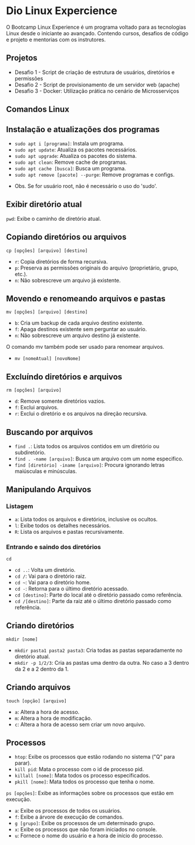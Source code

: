 # Dio Linux Expercience
O Bootcamp Linux Experience é um programa voltado para as tecnologias Linux desde o iniciante ao avançado. Contendo cursos, desafios de código e projeto e mentorias com os instrutores.

## Projetos
- Desafio 1 - Script de criação de estrutura de usuários, diretórios e permissões
- Desafio 2 - Script de provisionamento de um servidor web (apache)
- Desafio 3 - Docker: Utilização prática no cenário de Microsserviços

## Comandos Linux

## **Instalação e atualizações dos programas**

- `sudo apt i [programa]`: Instala um programa.
- `sudo apt update`: Atualiza os pacotes necessários.
- `sudo apt upgrade`: Atualiza os pacotes do sistema.
- `sudo apt clean`: Remove cache de programas.
- `sudo apt cache [busca]`: Busca um programa.
- `sudo apt remove [pacote] --purge`: Remove programas e configs.
* Obs. Se for usuário root, não é necessário o uso do 'sudo'.

## **Exibir diretório atual**

`pwd`: Exibe o caminho de diretório atual.

## **Copiando diretórios ou arquivos**

`cp [opções] [arquivo] [destino]`
- `r`: Copia diretórios de forma recursiva.
- `p`: Preserva as permissões originais do arquivo (proprietário, grupo, etc.).
- `n`: Não sobrescreve um arquivo já existente.

## **Movendo e renomeando arquivos e pastas**

`mv [opções] [arquivo] [destino]`
- `b`: Cria um backup de cada arquivo destino existente.
- `f`: Apaga destinos existente sem perguntar ao usuário.
- `n`: Não sobrescreve um arquivo destino já existente.

O comando mv também pode ser usado para renomear arquivos.

- `mv [nomeAtual] [novoNome]`

## **Excluíndo diretórios e arquivos**

`rm [opções] [arquivo]`
- `d`: Remove somente diretórios vazios.
- `f`: Exclui arquivos.
- `r`: Exclui o diretório e os arquivos na direção recursiva.

## **Buscando por arquivos**

- `find .`: Lista todos os arquivos contidos em um diretório ou subdiretório.
- `find . -name [arquivo]`: Busca um arquivo com um nome especifico.
- `find [diretório] -iname [arquivo]`: Procura ignorando letras maiúsculas e minúsculas.

## Manipulando Arquivos
### Listagem

- `a`: Lista todos os arquivos e diretórios, inclusive os ocultos.
- `l`: Exibe todos os detalhes necessários.
- `R`: Lista os arquivos e pastas recursivamente.

### Entrando e saindo dos diretórios

`cd`
- `cd ..`: Volta um diretório.
- `cd /`: Vai para o diretório raiz.
- `cd ~`: Vai para o diretório home.
- `cd -`: Retorna para o último diretório acessado.
- `cd [destino]`: Parte do local até o diretório passado como referência.
- `cd /[destino]`: Parte da raiz até o último diretório passado como referência.

## **Criando diretórios**

`mkdir [nome]`
- `mkdir pasta1 pasta2 pasta3`: Cria todas as pastas separadamente no diretório atual.
- `mkdir -p 1/2/3`: Cria as pastas uma dentro da outra. No caso a 3 dentro da 2 e a 2 dentro da 1.

## **Criando arquivos**

`touch [opção] [arquivo]`
- `a`: Altera a hora de acesso.
- `m`: Altera a hora de modificação.
- `c`: Altera a hora de acesso sem criar um novo arquivo.

## **Processos**

- `htop`: Exibe os processos que estão rodando no sistema ("Q" para parar).
- `kill pid`: Mata o processo com o id de processo pid.
- `killall [nome]`: Mata todos os processo especificados.
- `pkill [nome]`: Mata todos os processo que tenha o nome.

`ps [opções]`: Exibe as informações sobre os processos que estão em execução.

- `a`: Exibe os processos de todos os usuários.
- `f`: Exibe a árvore de execução de comandos.
- `g [grupo]`: Exibe os processos de um determinado grupo.
- `x`: Exibe os processos que não foram iniciados no console.
- `u`: Fornece o nome do usuário e a hora de início do processo.














